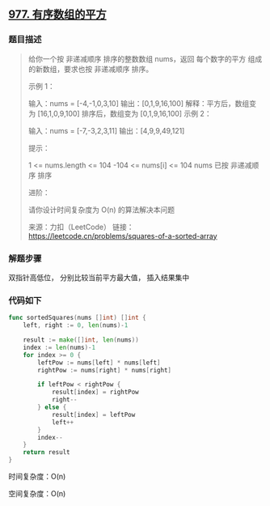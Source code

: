 ## [977. 有序数组的平方](https://leetcode.cn/problems/squares-of-a-sorted-array/)

### 题目描述

> 给你一个按 非递减顺序 排序的整数数组 nums，返回 每个数字的平方 组成的新数组，要求也按 非递减顺序 排序。
>
> 示例 1：
>
> 输入：nums = [-4,-1,0,3,10]
> 输出：[0,1,9,16,100]
> 解释：平方后，数组变为 [16,1,0,9,100]
> 排序后，数组变为 [0,1,9,16,100]
> 示例 2：
>
> 输入：nums = [-7,-3,2,3,11]
> 输出：[4,9,9,49,121]
>
>
> 提示：
>
> 1 <= nums.length <= 104
> -104 <= nums[i] <= 104
> nums 已按 非递减顺序 排序
>
>
> 进阶：
>
> 请你设计时间复杂度为 O(n) 的算法解决本问题
>
> 来源：力扣（LeetCode）
> 链接：https://leetcode.cn/problems/squares-of-a-sorted-array

### 解题步骤

双指针高低位， 分别比较当前平方最大值， 插入结果集中

### 代码如下

```go
func sortedSquares(nums []int) []int {
    left, right := 0, len(nums)-1

    result := make([]int, len(nums))
    index := len(nums)-1
    for index >= 0 {
        leftPow := nums[left] * nums[left]
        rightPow := nums[right] * nums[right]

        if leftPow < rightPow {
            result[index] = rightPow
            right--
        } else {
            result[index] = leftPow
            left++
        }
        index--
    }
    return result
}

```

时间复杂度：O(n)

空间复杂度：O(n)

